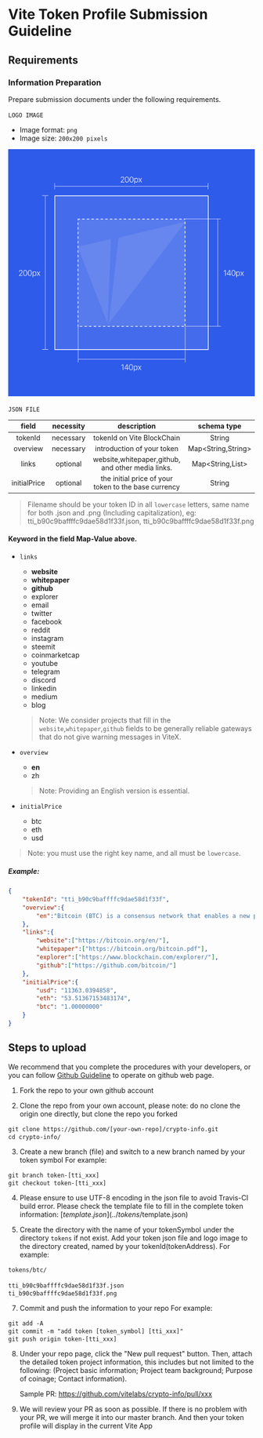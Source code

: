 # Vite Token Profile Submission Guideline

## Requirements

### Information Preparation

Prepare submission documents under the following requirements.

`LOGO IMAGE`

- Image format: `png`
- Image size: `200x200 pixels`

![Icon Specification](../assets/images/icon-specification.jpg)


`JSON FILE`

| field | necessity |description | schema type |
|:------------:|:-----:|:-----------:|:-----:|
| tokenId | necessary | tokenId on Vite BlockChain | String |
| overview | necessary | introduction of your token | Map<String,String> |
| links | optional | website,whitepaper,github, and other media links. | Map<String,List<String>> |
| initialPrice | optional | the initial price of your token to the base currency | String |

> Filename should be your token ID in all `lowercase` letters, same name for both .json and .png (Including capitalization), eg: tti_b90c9baffffc9dae58d1f33f.json, tti_b90c9baffffc9dae58d1f33f.png

#### Keyword in the field  Map-Value above.

* `links`

    * **website** 
    * **whitepaper** 
    * **github** 
    * explorer
    * email
    * twitter
    * facebook
    * reddit
    * instagram
    * steemit
    * coinmarketcap
    * youtube
    * telegram
    * discord
    * linkedin
    * medium
    * blog

    > Note: We consider projects that fill in the `website`,`whitepaper`,`github` fields to be generally reliable gateways that do not give warning messages in ViteX.

* `overview`
    
    * **en** 
    * zh

    > Note: Providing an English version is essential.

* `initialPrice`
    
    * btc
    * eth
    * usd

> Note: you must use the right key name, and all must be `lowercase`.


##### Example:

```json 
{
    "tokenId": "tti_b90c9baffffc9dae58d1f33f",
    "overview":{
        "en":"Bitcoin (BTC) is a consensus network that enables a new payment system and a completely digital currency. Powered by its users, it is a peer to peer payment network that requires no central authority to operate."
    },
    "links":{
        "website":["https://bitcoin.org/en/"],
        "whitepaper":["https://bitcoin.org/bitcoin.pdf"],
        "explorer":["https://www.blockchain.com/explorer/"],
        "github":["https://github.com/bitcoin/"]
    },
    "initialPrice":{
        "usd": "11363.0394858",
        "eth": "53.51367153483174",
        "btc": "1.00000000"
    }
}

```


## Steps to upload

We recommend that you complete the procedures with your developers, or you can follow [Github Guideline](../github-tutorial.en.md) to operate on github web page.

1. Fork the repo to your own github account

2. Clone the repo from your own account, please note: do no clone the origin one directly, but clone the repo you forked
```
git clone https://github.com/[your-own-repo]/crypto-info.git
cd crypto-info/
```

3. Create a new branch (file) and switch to a new branch named by your token symbol
  For example:
```
git branch token-[tti_xxx]
git checkout token-[tti_xxx]
```

4. Please ensure to use UTF-8 encoding in the json file to avoid Travis-CI build error. Please check the template file to fill in the complete token information: [$template.json](../tokens/$template.json)


5. Create the directory with the name of your tokenSymbol under the directory `tokens` if not exist. Add your token json file and logo image to the directory created, named by your tokenId(tokenAddress). 
  For example:
```
tokens/btc/

tti_b90c9baffffc9dae58d1f33f.json
ti_b90c9baffffc9dae58d1f33f.png
```

7. Commit and push the information to your repo
  For example:
```
git add -A
git commit -m "add token [token_symbol] [tti_xxx]"
git push origin token-[tti_xxx]
```

8. Under your repo page, click the "New pull request" button. Then, attach the detailed token project information, this includes but not limited to the following: (Project basic information; Project team background; Purpose of coinage; Contact information).

   Sample PR: https://github.com/vitelabs/crypto-info/pull/xxx

9. We will review your PR as soon as possible. If there is no problem with your PR, we will merge it into our master branch. And then your token profile will display in the current Vite App

